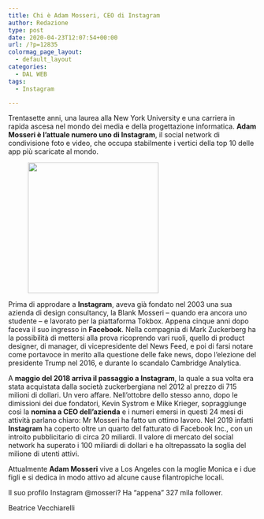 ```yaml
---
title: Chi è Adam Mosseri, CEO di Instagram
author: Redazione
type: post
date: 2020-04-23T12:07:54+00:00
url: /?p=12835
colormag_page_layout:
  - default_layout
categories:
  - DAL WEB
tags:
  - Instagram

---
```

Trentasette anni, una laurea alla New York University e una carriera in rapida ascesa nel mondo dei media e della progettazione informatica. **Adam Mosseri è l’attuale numero uno di Instagram**, il social network di condivisione foto e video, che occupa stabilmente i vertici della top 10 delle app più scaricate al mondo. 

<div class="wp-block-image">
  <figure class="alignleft size-large is-resized"><img decoding="async" loading="lazy" src="https://progressonline.it/wp-content/uploads/2020/04/social-1834010_1280-1024x1024.png" alt="" class="wp-image-12836" width="265" height="265" /></figure>
</div>

Prima di approdare a **Instagram**, aveva già fondato nel 2003 una sua azienda di design consultancy, la Blank Mosseri &#8211; quando era ancora uno studente &#8211; e lavorato per la piattaforma Tokbox. Appena cinque anni dopo faceva il suo ingresso in **Facebook**. Nella compagnia di Mark Zuckerberg ha la possibilità di mettersi alla prova ricoprendo vari ruoli, quello di product designer, di manager, di vicepresidente del News Feed, e poi di farsi notare come portavoce in merito alla questione delle fake news, dopo l’elezione del presidente Trump nel 2016, e durante lo scandalo Cambridge Analytica.

A **maggio del 2018 arriva il passaggio a Instagram**, la quale a sua volta era stata acquistata dalla società zuckerbergiana nel 2012 al prezzo di 715 milioni di dollari. Un vero affare. Nell’ottobre dello stesso anno, dopo le dimissioni dei due fondatori, Kevin Systrom e Mike Krieger, sopraggiunge così la **nomina a CEO dell’azienda** e i numeri emersi in questi 24 mesi di attività parlano chiaro: Mr Mosseri ha fatto un ottimo lavoro. Nel 2019 infatti **Instagram** ha coperto oltre un quarto del fatturato di Facebook Inc., con un introito pubblicitario di circa 20 miliardi. Il valore di mercato del social network ha superato i 100 miliardi di dollari e ha oltrepassato la soglia del milione di utenti attivi. 

Attualmente **Adam Mosseri** vive a Los Angeles con la moglie Monica e i due figli e si dedica in modo attivo ad alcune cause filantropiche locali. 

Il suo profilo Instagram @mosseri? Ha “appena” 327 mila follower.

Beatrice Vecchiarelli